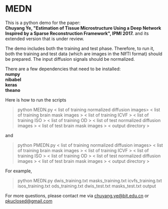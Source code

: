 # MEDN 

This is a python demo for the paper:<br />
**Chuyang Ye, "Estimation of Tissue Microstructure Using a Deep Network Inspired by a Sparse Reconstruction Framework", IPMI 2017.** and its extended version that is under review.

The demo includes both the training and test phase. Therefore, to run it, both the training and test data (which are images in the NIfTI format) should be prepared. The input diffusion signals should be normalized.

There are a few dependencies that need to be installed:<br />
**numpy <br />
nibabel <br />
keras <br />
theano <br />**

Here is how to run the scripts <br />
>python MEDN.py < list of training normalized diffusion images> < list of training brain mask images > < list of training ICVF > < list of training ISO > < list of training OD >   < list of test normalized diffusion images > < list of test brain mask images > < output directory > <br />

and 

>python PMEDN.py < list of training normalized diffusion images> < list of training brain mask images > < list of training ICVF > < list of training ISO > < list of training OD >   < list of test normalized diffusion images > < list of test brain mask images > < output directory > <br />

For example, <br />
>python MEDN.py dwis_training.txt masks_training.txt icvfs_training.txt isos_training.txt ods_training.txt dwis_test.txt masks_test.txt output

For more questions, please contact me via chuyang.ye@bit.edu.cn or pkuclosed@gmail.com
